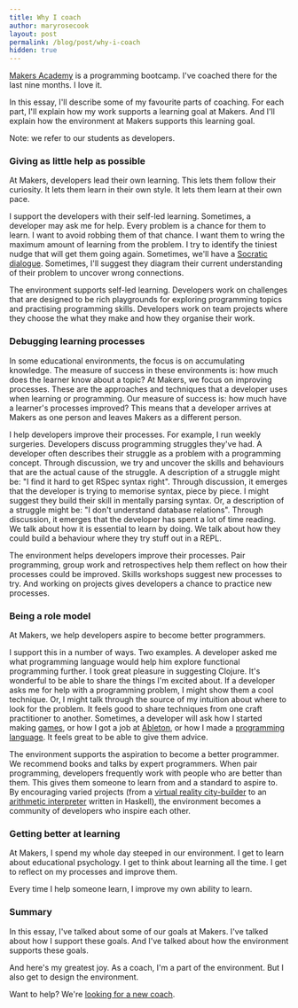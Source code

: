 ```yaml
---
title: Why I coach
author: maryrosecook
layout: post
permalink: /blog/post/why-i-coach
hidden: true
---
```

[Makers Academy](http://www.makersacademy.com) is a programming bootcamp.  I've coached there for the last nine months.  I love it.

In this essay, I'll describe some of my favourite parts of coaching.  For each part, I'll explain how my work supports a learning goal at Makers.  And I'll explain how the environment at Makers supports this learning goal.

Note: we refer to our students as developers.

### Giving as little help as possible

At Makers, developers lead their own learning.  This lets them follow their curiosity.  It lets them learn in their own style.  It lets them learn at their own pace.

I support the developers with their self-led learning.  Sometimes, a developer may ask me for help.  Every problem is a chance for them to learn.  I want to avoid robbing them of that chance.  I want them to wring the maximum amount of learning from the problem. I try to identify the tiniest nudge that will get them going again.  Sometimes, we'll have a [Socratic dialogue](https://en.wikipedia.org/wiki/Socratic_method).  Sometimes, I'll suggest they diagram their current understanding of their problem to uncover wrong connections.

The environment supports self-led learning.  Developers work on challenges that are designed to be rich playgrounds for exploring programming topics and practising programming skills.  Developers work on team projects where they choose the what they make and how they organise their work.

### Debugging learning processes

In some educational environments, the focus is on accumulating knowledge.  The measure of success in these environments is: how much does the learner know about a topic? At Makers, we focus on improving processes.  These are the approaches and techniques that a developer uses when learning or programming.  Our measure of success is: how much have a learner's processes improved? This means that a developer arrives at Makers as one person and leaves Makers as a different person.

I help developers improve their processes.  For example, I run weekly surgeries.  Developers discuss programming struggles they've had.  A developer often describes their struggle as a problem with a programming concept.  Through discussion, we try and uncover the skills and behaviours that are the actual cause of the struggle.  A description of a struggle might be: "I find it hard to get RSpec syntax right".  Through discussion, it emerges that the developer is trying to memorise syntax, piece by piece.  I might suggest they build their skill in mentally parsing syntax.  Or, a description of a struggle might be: "I don't understand database relations".  Through discussion, it emerges that the developer has spent a lot of time reading.  We talk about how it is essential to learn by doing. We talk about how they could build a behaviour where they try stuff out in a REPL.

The environment helps developers improve their processes.  Pair programming, group work and retrospectives help them reflect on how their processes could be improved.  Skills workshops suggest new processes to try.  And working on projects gives developers a chance to practice new processes.

### Being a role model

At Makers, we help developers aspire to become better programmers.

I support this in a number of ways.  Two examples.  A developer asked me what programming language would help him explore functional programming further.  I took great pleasure in suggesting Clojure.  It's wonderful to be able to share the things I'm excited about.  If a developer asks me for help with a programming problem, I might show them a cool technique. Or, I might talk through the source of my intuition about where to look for the problem.  It feels good to share techniques from one craft practitioner to another.  Sometimes, a developer will ask how I started making [games](http://emptyblack.com), or how I got a job at [Ableton](https://www.ableton.com), or how I made a [programming language](http://codelauren.com).  It feels great to be able to give them advice.

The environment supports the aspiration to become a better programmer.  We recommend books and talks by expert programmers.  When pair programming, developers frequently work with people who are better than them.  This gives them someone to learn from and a standard to aspire to.  By encouraging varied projects (from a [virtual reality city-builder](https://www.youtube.com/watch?v=XFBpKRfyup4) to an [arithmetic interpreter](https://github.com/rgollancz/interpreter) written in Haskell), the environment becomes a community of developers who inspire each other.

### Getting better at learning

At Makers, I spend my whole day steeped in our environment.  I get to learn about educational psychology.  I get to think about learning all the time.  I get to reflect on my processes and improve them.

Every time I help someone learn, I improve my own ability to learn.

### Summary

In this essay, I've talked about some of our goals at Makers.  I've talked about how I support these goals.  And I've talked about how the environment supports these goals.

And here's my greatest joy.  As a coach, I'm a part of the environment.  But I also get to design the environment.

Want to help? We're [looking for a new coach](https://makers-academy.breezy.hr/p/20f2efaba8d1-coach--software-engineer).
